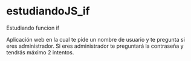 # estudiandoJS_if
Estudiando funcion if

Aplicación web en la cual te pide un nombre de usuario y te pregunta si eres administrador. Si eres administrador te preguntará la contraseña y tendrás máximo 2 intentos.
